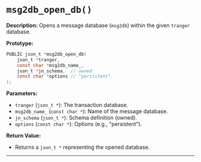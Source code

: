 # `msg2db_open_db()`

**Description:**
Opens a message database (`msg2db`) within the given `tranger` database.

**Prototype:**
```c
PUBLIC json_t *msg2db_open_db(
    json_t *tranger,
    const char *msg2db_name_,
    json_t *jn_schema,  // owned
    const char *options // "persistent"
);
```

**Parameters:**
- `tranger` (`json_t *`): The transaction database.
- `msg2db_name_` (`const char *`): Name of the message database.
- `jn_schema` (`json_t *`): Schema definition (owned).
- `options` (`const char *`): Options (e.g., "persistent").

**Return Value:**
- Returns a `json_t *` representing the opened database.

---
